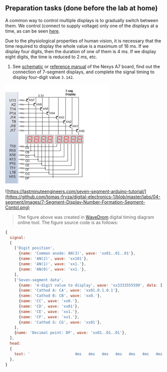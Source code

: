 ## Preparation tasks (done before the lab at home)

A common way to control multiple displays is to gradually switch between them. We control (connect to supply voltage) only one of the displays at a time, as can be seen [here](https://engineeringtutorial.com/seven-segment-display-working-principle/).

Due to the physiological properties of human vision, it is necessary that the time required to display the whole value is a maximum of 16&nbsp;ms. If we display four digits, then the duration of one of them is 4&nbsp;ms. If we display eight digits, the time is reduced to 2&nbsp;ms, etc.

1. See [schematic](https://github.com/tomas-fryza/Digital-electronics-1/blob/master/docs/nexys-a7-sch.pdf) or [reference manual](https://reference.digilentinc.com/reference/programmable-logic/nexys-a7/reference-manual) of the Nexys A7 board, find out the connection of 7-segment displays, and complete the signal timing to display four-digit value `3.142`.

  ![schema](images/schema.png)

  ![https://lastminuteengineers.com/seven-segment-arduino-tutorial/](https://github.com/tomas-fryza/digital-electronics-1/blob/master/labs/04-segment/images/7-Segment-Display-Number-Formation-Segment-Contol.png)


  > The figure above was created in [WaveDrom](https://wavedrom.com/) digital timing diagram online tool. The figure source code is as follows:
  >
  ```javascript
  {
    signal:
    [
      ['Digit position',
        {name: 'Common anode: AN(3)', wave: 'xx01..01..01'},
        {name: 'AN(2)', wave: 'xx101'},
        {name: 'AN(1)', wave: 'xx1.'},
        {name: 'AN(0)', wave: 'xx1.'},
      ],
      ['Seven-segment data',
        {name: '4-digit value to display', wave: 'xx3333555599', data: ['3','1','4','2','3','1','4','2','3','1']},
        {name: 'Cathod A: CA', wave: 'xx01.0.1.0.1'},
        {name: 'Cathod B: CB', wave: 'xx0.'},
        {name: 'CC', wave: 'xx0.'},
        {name: 'CD', wave: 'xx01'},
        {name: 'CE', wave: 'xx1.'},
        {name: 'CF', wave: 'xx1.'},
        {name: 'Cathod G: CG', wave: 'xx01'},
      ],
      {name: 'Decimal point: DP', wave: 'xx01..01..01'},
    ],
    head:
    {
      text: '                    4ms   4ms   4ms   4ms   4ms   4ms   4ms   4ms   4ms   4ms',
    },
  }
  ```

<a name="part1"></a>
